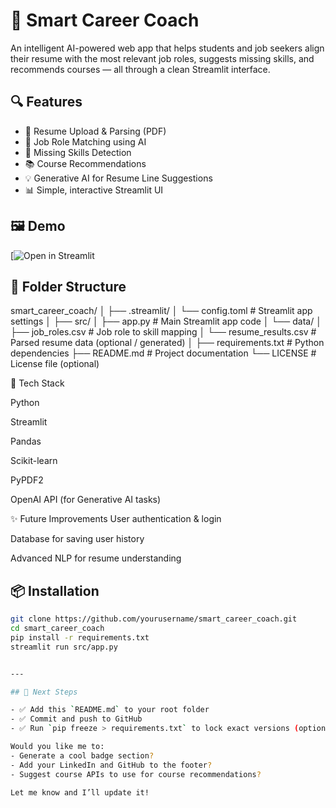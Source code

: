 # 🚀 Smart Career Coach

An intelligent AI-powered web app that helps students and job seekers align their resume with the most relevant job roles, suggests missing skills, and recommends courses — all through a clean Streamlit interface.

## 🔍 Features

- 📄 Resume Upload & Parsing (PDF)
- 🎯 Job Role Matching using AI
- 🚫 Missing Skills Detection
- 📚 Course Recommendations
- 💡 Generative AI for Resume Line Suggestions
- 📊 Simple, interactive Streamlit UI

## 🖼 Demo

[![Open in Streamlit](https://smartcareercoach-22r01a0425.streamlit.app/)

## 📁 Folder Structure

smart_career_coach/
│
├── .streamlit/
│   └── config.toml              # Streamlit app settings
│
├── src/
│   ├── app.py                   # Main Streamlit app code
│   └── data/
│       ├── job_roles.csv        # Job role to skill mapping
│       └── resume_results.csv   # Parsed resume data (optional / generated)
│
├── requirements.txt             # Python dependencies
├── README.md                    # Project documentation
└── LICENSE                      # License file (optional)


🧠 Tech Stack

Python

Streamlit

Pandas

Scikit-learn

PyPDF2

OpenAI API (for Generative AI tasks)

✨ Future Improvements
User authentication & login

Database for saving user history

Advanced NLP for resume understanding

## 📦 Installation

```bash
git clone https://github.com/yourusername/smart_career_coach.git
cd smart_career_coach
pip install -r requirements.txt
streamlit run src/app.py


---

## 🏁 Next Steps

- ✅ Add this `README.md` to your root folder
- ✅ Commit and push to GitHub
- ✅ Run `pip freeze > requirements.txt` to lock exact versions (optional)

Would you like me to:
- Generate a cool badge section?
- Add your LinkedIn and GitHub to the footer?
- Suggest course APIs to use for course recommendations?

Let me know and I’ll update it!
